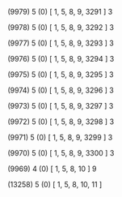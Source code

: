 (9979) 5 (0) [ 1, 5, 8, 9, 3291 ] 3 


(9978) 5 (0) [ 1, 5, 8, 9, 3292 ] 3 


(9977) 5 (0) [ 1, 5, 8, 9, 3293 ] 3 


(9976) 5 (0) [ 1, 5, 8, 9, 3294 ] 3 


(9975) 5 (0) [ 1, 5, 8, 9, 3295 ] 3 


(9974) 5 (0) [ 1, 5, 8, 9, 3296 ] 3 


(9973) 5 (0) [ 1, 5, 8, 9, 3297 ] 3 


(9972) 5 (0) [ 1, 5, 8, 9, 3298 ] 3 


(9971) 5 (0) [ 1, 5, 8, 9, 3299 ] 3 


(9970) 5 (0) [ 1, 5, 8, 9, 3300 ] 3 


(9969) 4 (0) [ 1, 5, 8, 10 ] 9 


(13258) 5 (0) [ 1, 5, 8, 10, 11 ]  


